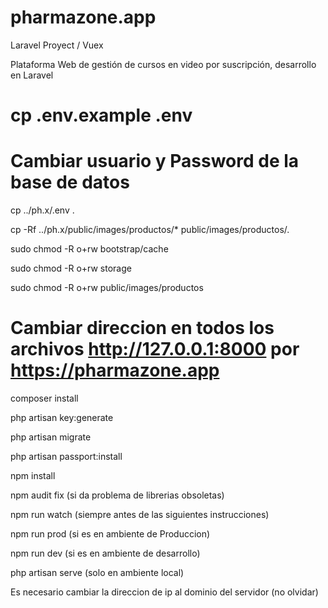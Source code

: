# pharmazone.app

Laravel Proyect / Vuex

Plataforma Web de gestión de cursos en video por suscripción, desarrollo en Laravel


# cp .env.example .env

# Cambiar usuario y Password de la base de datos


cp ../ph.x/.env .

cp -Rf ../ph.x/public/images/productos/* public/images/productos/.

sudo chmod -R o+rw bootstrap/cache

sudo chmod -R o+rw storage

sudo chmod -R o+rw public/images/productos

# Cambiar direccion en todos los archivos http://127.0.0.1:8000 por https://pharmazone.app


composer install

php artisan key:generate

php artisan migrate

php artisan passport:install



npm install

npm audit fix (si da problema de librerias obsoletas)


npm run watch (siempre antes de las siguientes instrucciones)


npm run prod (si es en ambiente de Produccion)

npm run dev (si es en ambiente de desarrollo)

php artisan serve (solo en ambiente local)

Es necesario cambiar la direccion de ip al dominio del servidor (no olvidar)